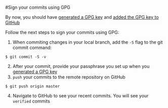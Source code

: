#Sign your commits using GPG

By now, you should have [generated a GPG key](https://github.com/pn101/instructio4/blob/master/GPG%20key/generategpg.md) and [added the GPG key to GitHub](https://github.com/pn101/instructio4/blob/master/GPG%20key/addgpg.md)

Follow the next steps to sign your commits using GPG:

1. When commiting changes in your local branch, add the `-S` flag to the git commit command:
```
$ git commit -S -v
```
2. After your commit, provide your passphrase you set up when you [generated a GPG key](https://github.com/pn101/instructio4/blob/master/GPG%20key/generategpg.md)
3. `push` your commits to the remote repository on GitHub
```
$ git push origin master
```
4. Navigate to GitHub to see your recent commits. You will see your `verified` commits
